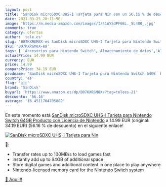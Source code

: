 ```yaml
---
layout: post
title: 'SanDisk microSDXC UHS-I Tarjeta para Nin con un 56.16 % de descuento'
date: 2021-03-25 20:11:56
image: 'https://m.media-amazon.com/images/I/41WY5dPF6EL._SL400_.jpg'
comments: true
category: ofertas
author: 'tole.es'
slug: 'B07KXRGM8X-es SanDisk microSDXC UHS-I Tarjeta para Nintendo Switch 64GB...'
sku: 'B07KXRGM8X-es'
tags: [ 'Accesorios para Nintendo Switch','Almacenamiento de datos','Almacenamiento de datos externo','Hardware y juegos para Nintendo Switch','Informática','Memoria para Nintendo Switch','Tarjetas de memoria','Tarjetas microSD','Videojuegos','nintendo','sandisk', ]
actualPrice: 14.99 EUR
currency: EUR
price: 14.99
comparePrice: 34.19 EUR
prodname: 'SanDisk microSDXC UHS-I Tarjeta para Nintendo Switch 64GB  Producto con Licencia de Nintendo'
country: 'es'
flag: '🇪🇸'
brand: 'SanDisk'
buyurl: 'https://www.amazon.es/dp/B07KXRGM8X/?tag=tolees-21'
descuento: '56.16'
average: '16.4511764705882'
---
```


En este momento está [SanDisk microSDXC UHS-I Tarjeta para Nintendo Switch 64GB  Producto con Licencia de Nintendo](https://www.amazon.es/dp/B07KXRGM8X/?tag=tolees-21) a 14.99 EUR (original: 34.19 EUR) (56.16 %  de descuento) en el siguiente enlace!

[![SanDisk microSDXC UHS-I Tarjeta para Nin](https://m.media-amazon.com/images/I/41WY5dPF6EL._SL400_.jpg)](https://www.amazon.es/dp/B07KXRGM8X/?tag=tolees-21)

🔎:

- Transfer rates up to 100MB/s to load games fast
- Instantly add up to 64GB of additional space
- Store digital games and additional content in one place to play anywhere
- Nintendo-licensed memory card for the Nintendo Switch system

[🛒 Aquí!!!](https://www.amazon.es/dp/B07KXRGM8X/?tag=tolees-21)
